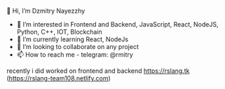 
👋 Hi, I’m Dzmitry Nayezzhy

- 👀 I’m interested in Frontend and Backend, JavaScript, React, NodeJS, Python, C++, IOT, Blockchain
- 🌱 I’m currently learning React, NodeJs
- 💞️ I’m looking to collaborate on any project
- 📫 How to reach me - telegram: @rmitry

recently  i did worked on frontend and backend
https://rslang.tk (https://rslang-team108.netlify.com)
